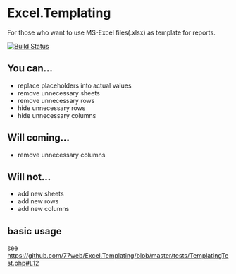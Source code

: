 Excel.Templating
==================

For those who want to use MS-Excel files(.xlsx) as template for reports.

[![Build Status](https://travis-ci.org/77web/Excel.Templating.svg?branch=master)](https://travis-ci.org/77web/Excel.Templating)

You can...
------------

* replace placeholders into actual values
* remove unnecessary sheets
* remove unnecessary rows
* hide unnecessary rows
* hide unnecessary columns

Will coming...
---------------

* remove unnecessary columns

Will not...
--------------

* add new sheets
* add new rows
* add new columns

basic usage
---------------

see https://github.com/77web/Excel.Templating/blob/master/tests/TemplatingTest.php#L12

